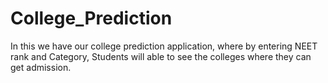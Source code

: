 # College_Prediction
In this we have our college prediction application, where by entering NEET rank and Category, Students will able to see the colleges where they can get admission.
